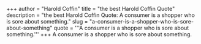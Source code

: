 +++
author = "Harold Coffin"
title = "the best Harold Coffin Quote"
description = "the best Harold Coffin Quote: A consumer is a shopper who is sore about something."
slug = "a-consumer-is-a-shopper-who-is-sore-about-something"
quote = '''A consumer is a shopper who is sore about something.'''
+++
A consumer is a shopper who is sore about something.
